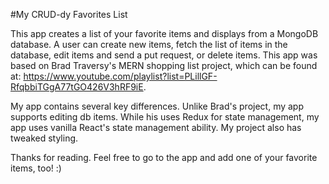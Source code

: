 #My CRUD-dy Favorites List

This app creates a list of your favorite items and displays from a MongoDB database.  A user
can create new items, fetch the list of items in the database, edit items and send a put request,
or delete items. This app was based on Brad Traversy's MERN shopping list project, which can be found at:
https://www.youtube.com/playlist?list=PLillGF-RfqbbiTGgA77tGO426V3hRF9iE. 

My app contains several key differences. Unlike Brad's project, my app supports editing db items. While his
uses Redux for state management, my app uses vanilla React's state management ability. My project also has tweaked
styling.

Thanks for reading.  Feel free to go to the app and add one of your favorite items, too! :)